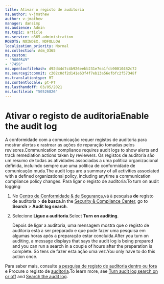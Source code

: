 ```yaml
---
title: Ativar o registo de auditoria
ms.author: v-jmathew
author: v-jmathew
manager: dansimp
ms.audience: Admin
ms.topic: article
ms.service: o365-administration
ROBOTS: NOINDEX, NOFOLLOW
localization_priority: Normal
ms.collection: Adm_O365
ms.custom:
- "9000549"
- "7456"
ms.openlocfilehash: d92d44d7c4b926eebb231e7ea1fcb90010482c72
ms.sourcegitcommit: c202c0df2d141e63f4f7eb13a56efbfc2f57348f
ms.translationtype: MT
ms.contentlocale: pt-PT
ms.lasthandoff: 03/05/2021
ms.locfileid: "50526826"
---
```

# <a name="enable-the-audit-log"></a><span data-ttu-id="30239-102">Ativar o registo de auditoria</span><span class="sxs-lookup"><span data-stu-id="30239-102">Enable the audit log</span></span>

<span data-ttu-id="30239-103">A conformidade com a comunicação requer registos de auditoria para mostrar alertas e rastrear as ações de reparação tomadas pelos revisores.</span><span class="sxs-lookup"><span data-stu-id="30239-103">Communication compliance requires audit logs to show alerts and track remediation actions taken by reviewers.</span></span> <span data-ttu-id="30239-104">Os registos de auditoria são um resumo de todas as atividades associadas a uma política organizacional definida, incluindo sempre que uma política de conformidade de comunicação muda.</span><span class="sxs-lookup"><span data-stu-id="30239-104">The audit logs are a summary of all activities associated with a defined organizational policy, including anytime a communication compliance policy changes.</span></span> <span data-ttu-id="30239-105">Para ligar o registo de auditoria:</span><span class="sxs-lookup"><span data-stu-id="30239-105">To turn on audit logging:</span></span>

1. <span data-ttu-id="30239-106">No [Centro de Conformidade & de Segurança,](https://go.microsoft.com/fwlink/?linkid=2101341)vá à pesquisa **de** registo de auditoria  >  **de busca**.</span><span class="sxs-lookup"><span data-stu-id="30239-106">In the [Security & Compliance Center](https://go.microsoft.com/fwlink/?linkid=2101341), go to **Search** > **Audit log search**.</span></span>
2. <span data-ttu-id="30239-107">Selecione **Ligue a auditoria**.</span><span class="sxs-lookup"><span data-stu-id="30239-107">Select **Turn on auditing**.</span></span>

    <span data-ttu-id="30239-108">Depois de ligar a auditoria, uma mensagem mostra que o registo de auditoria está a ser preparado e que pode fazer uma pesquisa em algumas horas após a preparação estar concluída.</span><span class="sxs-lookup"><span data-stu-id="30239-108">After you turn on auditing, a message displays that says the audit log is being prepared and you can run a search in a couple of hours after the preparation is complete.</span></span> <span data-ttu-id="30239-109">Só tens de fazer esta ação uma vez.</span><span class="sxs-lookup"><span data-stu-id="30239-109">You only have to do this action once.</span></span>

<span data-ttu-id="30239-110">Para saber mais, consulte [a pesquisa de registo de auditoria dentro ou fora](https://go.microsoft.com/fwlink/?linkid=2129077) e Procure o registo de [auditoria](https://go.microsoft.com/fwlink/?linkid=2123729).</span><span class="sxs-lookup"><span data-stu-id="30239-110">To learn more, see [Turn audit log search on or off](https://go.microsoft.com/fwlink/?linkid=2129077) and [Search the audit log](https://go.microsoft.com/fwlink/?linkid=2123729).</span></span>

